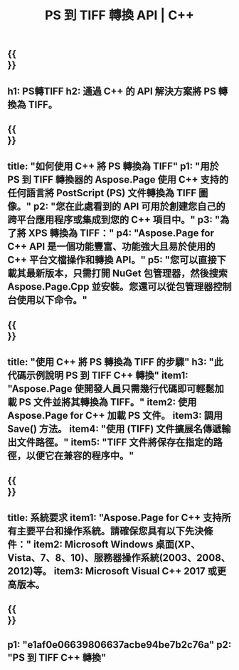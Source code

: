 ﻿---
translation: true
template: /_templates/_conversion-child-cpp.md
title: PS 到 TIFF 轉換 API | C++
url: /cpp/conversion/ps-to-tiff/
description: Aspose.Page 為 C++ API 解決方案提供的 PS 到 TIFF 轉換。適用於 Windows 32 位、Windows 64 位和 Linux 64 位的 C++ 運行時環境。
informat: PS
outformat: TIFF
otherformats: XPS EPS
---

{{<section banner>}}
---
h1: PS轉TIFF
h2: 通過 C++ 的 API 解決方案將 PS 轉換為 TIFF。
---

{{<section overview>}}
---
title: "如何使用 C++ 將 PS 轉換為 TIFF"
p1: "用於 PS 到 TIFF 轉換器的 Aspose.Page 使用 C++ 支持的任何語言將 PostScript (PS) 文件轉換為 TIFF 圖像。"
p2: "您在此處看到的 API 可用於創建您自己的跨平台應用程序或集成到您的 C++ 項目中。"
p3: "為了將 XPS 轉換為 TIFF："
p4: "Aspose.Page for C++ API 是一個功能豐富、功能強大且易於使用的 C++ 平台文檔操作和轉換 API。"
p5: "您可以直接下載其最新版本，只需打開 NuGet 包管理器，然後搜索 Aspose.Page.Cpp 並安裝。您還可以從包管理器控制台使用以下命令。"
---

{{<section feature1>}}
---
title: "使用 C++ 將 PS 轉換為 TIFF 的步驟"
h3: "此代碼示例說明 PS 到 TIFF C++ 轉換"
item1: "Aspose.Page 使開發人員只需幾行代碼即可輕鬆加載 PS 文件並將其轉換為 TIFF。"
item2: 使用 Aspose.Page for C++ 加載 PS 文件。
item3: 調用 Save() 方法。
item4: "使用 (TIFF) 文件擴展名傳遞輸出文件路徑。"
item5: "TIFF 文件將保存在指定的路徑，以便它在兼容的程序中。"
---

{{<section feature2>}}
---
title: 系統要求
item1: "Aspose.Page for C++ 支持所有主要平台和操作系統。請確保您具有以下先決條件："
item2: Microsoft Windows 桌面(XP、Vista、7、8、10)、服務器操作系統(2003、2008、2012)等。
item3: Microsoft Visual C++ 2017 或更高版本。
---

{{<section gist>}}
---
p1: "e1af0e06639806637acbe94be7b2c76a"
p2: "PS 到 TIFF C++ 轉換"
---
